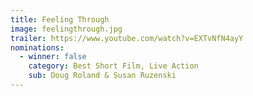```yaml
---
title: Feeling Through
image: feelingthrough.jpg
trailer: https://www.youtube.com/watch?v=EXTvNfN4ayY
nominations:
  - winner: false
    category: Best Short Film, Live Action
    sub: Doug Roland & Susan Ruzenski
---
```

